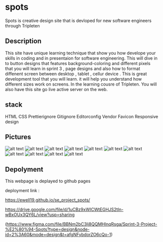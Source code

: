 # spots

Spots is creative design site that is devloped for new software engineers through Tripleten

## Description

This site have unique learning technique that show you how develope your skills in coding and in presentaion for software engineering. This will dive in to button designs that features background-coloring and different pixels that you will learn in sprint 3 , page designs and also how to format diffenent screen between desktop , tablet , cellur device . This is great development tool that you will learn. it will help you understand how different sizes work on screens.
In the learning cousre of Tripleten. You will also have this site go live active server on the web.

## stack

HTML
CSS
Prettierignore
Gitignore
Editorconfig
Vendor
Favicon
Responsive design

## Pictures

![alt text](images/1-photo-by-moritz-feldmann-from-pexels.jpg) ![alt text](images/2-photo-by-ceiline-from-pexels.jpg) ![alt text](images/3-photo-by-tubanur-dogan-from-pexels.jpg) ![alt text](images/4-photo-by-maurice-laschet-from-pexels.jpg) ![alt text](images/5-photo-by-van-anh-nguyen-from-pexels.jpg) ![alt text](images/6-photo-by-moritz-feldmann-from-pexels.jpg) ![alt text](images/avatar.jpg) ![alt text](images/heart.svg) ![alt text](images/logo.svg) ![alt text](images/pen.svg) ![alt text](images/plus-sign.svg)

## Depolyment

This webpage is deplayed to github pages

deployment link :

https://ewell19.github.io/se_project_spots/

https://drive.google.com/file/d/1uCBz9xWICWtEGHJS2tln-wBxOUx3QY6L/view?usp=sharing

(https://www.figma.com/file/BBNm2bC3lj8QQMHlnqRsga/Sprint-3-Project-%E2%80%94-Spots?type=design&node-id=2%3A60&mode=design&t=afgNFybdorZO6cQo-1)
